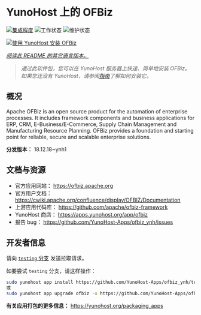 <!--
注意：此 README 由 <https://github.com/YunoHost/apps/tree/master/tools/readme_generator> 自动生成
请勿手动编辑。
-->

# YunoHost 上的 OFBiz

[![集成程度](https://apps.yunohost.org/badge/integration/ofbiz)](https://ci-apps.yunohost.org/ci/apps/ofbiz/)
![工作状态](https://apps.yunohost.org/badge/state/ofbiz)
![维护状态](https://apps.yunohost.org/badge/maintained/ofbiz)

[![使用 YunoHost 安装 OFBiz](https://install-app.yunohost.org/install-with-yunohost.svg)](https://install-app.yunohost.org/?app=ofbiz)

*[阅读此 README 的其它语言版本。](./ALL_README.md)*

> *通过此软件包，您可以在 YunoHost 服务器上快速、简单地安装 OFBiz。*  
> *如果您还没有 YunoHost，请参阅[指南](https://yunohost.org/install)了解如何安装它。*

## 概况

Apache OFBiz is an open source product for the automation of enterprise processes. It includes framework components and business applications for ERP, CRM, E-Business/E-Commerce, Supply Chain Management and Manufacturing Resource Planning. OFBiz provides a foundation and starting point for reliable, secure and scalable enterprise solutions. 


**分发版本：** 18.12.18~ynh1
## 文档与资源

- 官方应用网站： <https://ofbiz.apache.org>
- 官方用户文档： <https://cwiki.apache.org/confluence/display/OFBIZ/Documentation>
- 上游应用代码库： <https://github.com/apache/ofbiz-framework>
- YunoHost 商店： <https://apps.yunohost.org/app/ofbiz>
- 报告 bug： <https://github.com/YunoHost-Apps/ofbiz_ynh/issues>

## 开发者信息

请向 [`testing` 分支](https://github.com/YunoHost-Apps/ofbiz_ynh/tree/testing) 发送拉取请求。

如要尝试 `testing` 分支，请这样操作：

```bash
sudo yunohost app install https://github.com/YunoHost-Apps/ofbiz_ynh/tree/testing --debug
或
sudo yunohost app upgrade ofbiz -u https://github.com/YunoHost-Apps/ofbiz_ynh/tree/testing --debug
```

**有关应用打包的更多信息：** <https://yunohost.org/packaging_apps>
